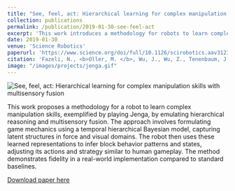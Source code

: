 ```yaml
---
title: "See, feel, act: Hierarchical learning for complex manipulation skills with multisensory fusion"
collection: publications
permalink: /publication/2019-01-30-see-feel-act
excerpt: 'This work introduces a methodology for robots to learn complex manipulation skills, such as playing Jenga, by emulating hierarchical reasoning and multisensory fusion through a temporal hierarchical Bayesian model. By leveraging learned tactile and visual representations, the robot adapts its actions and strategies similar to human gameplay.'
date: 2019-01-30
venue: 'Science Robotics'
paperurl: 'https://www.science.org/doi/full/10.1126/scirobotics.aav3123'
citation: 'Fazeli, N., <b>Oller, M. </b>, Wu, J., Wu, Z., Tenenbaum, J. B., & Rodriguez, A. &quot;See, feel, act: Hierarchical learning for complex manipulation skills with multisensory fusion.&quot; <i>Science Robotics</i> (2019).'
image: "/images/projects/jenga.gif"
---
```


![See, feel, act: Hierarchical learning for complex manipulation skills with multisensory fusion](/images/projects/jenga.gif)


This work proposes a methodology for a robot to learn complex manipulation skills, exemplified by playing Jenga, by emulating hierarchical reasoning and multisensory fusion. 
The approach involves formulating game mechanics using a temporal hierarchical Bayesian model, capturing latent structures in force and visual domains. 
The robot then uses these learned representations to infer block behavior patterns and states, adjusting its actions and strategy similar to human gameplay. 
The method demonstrates fidelity in a real-world implementation compared to standard baselines.

[Download paper here](https://www.science.org/doi/pdf/10.1126/scirobotics.aav3123)

<!-- [//]: # (Recommended citation: Your Name, You. &#40;2009&#41;. "Paper Title Number 1." <i>Journal 1</i>. 1&#40;1&#41;.)
Recommended citation: Fazeli, N., Oller, M., Wu, J., Wu, Z., Tenenbaum, J. B., & Rodriguez, A. (2019). See, feel, act: Hierarchical learning for complex manipulation skills with multisensory fusion. Science Robotics, 4(26), eaav3123 -->